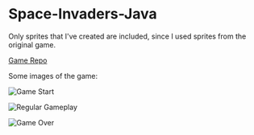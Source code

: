 # Space-Invaders-Java
Only sprites that I've created are included, since I used sprites from the original game.

[Game Repo](https://github.com/TahaHabibullah/Space-Invaders-Java)

Some images of the game:

![Game Start](https://i.imgur.com/4rrT9WZ.png)


![Regular Gameplay](https://i.imgur.com/vThAC1O.png)


![Game Over](https://i.imgur.com/LmT6uzX.png)
